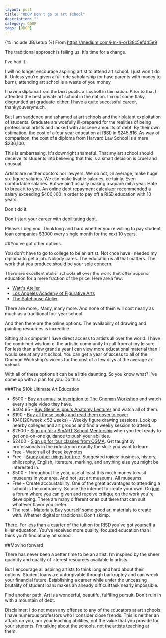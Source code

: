 ```yaml
---
layout: post
title: "ODOP Don't go to art school"
description: ""
category: ODOP
tags: [ODOP]
---
```

{% include JB/setup %}
From <https://medium.com/i-m-h-o/138c5efd45e9>

The traditional approach is failing us. It's time for a change. 

I've had it. 

I will no longer encourage aspiring artist to attend art school. I just won't do it. Unless you're given a full ride scholarship (or have parents with money to burn), attending art school is a waste of you money.

I have a diploma from the best public art scholl in the nation. Prior to that I attended the best private art school in the nation. I'm not some flaky, disgruntled art graduate, either. I have a quite successful career, thankyouverymuch.

But I am saddened and ashamed at art schools and their blatant exploitation of students. Graduate are woefully ill-prepared for the realities of being professional artists and racked with abscene amounts of debt. By their own estimation, the cost of a four year education at RISD in $245,816. As way of comparison, the cost of a diploma from Harvard Law School is a mere $236,100.

This is embarrasing. It's downright shameful. That any art school should deceive its students into believing that this is a smart decision is cruel and unusual.

Artists are neither doctors nor lawyers. We do not, on average, make huge six-figure salaries. We can make livable salaries, certainly. Even comfortable salaries. But we ain't usually making a square mil a year. Hate to break it to you. An online debt repayment calculator recommended a salary exceeding $400,000 in order to pay off a RISD education with 10 years.

Don't do it. 

Don't start your career with debilitating debt.

Please. I beg you. Think long and hard whether you're willing to pay student loan companies $3000 every single month for the next 10 years.

##You've got other options.

You don't have to go to college to be an artist. Not once have I needed my diploma to get a job. Nobody cares. The education is all that matters. The work that you produce should be your sole concern.

There are excellent atelier schools all over the world that offer superior education for a mere fraction of the price. Here are a few:

+ [Watt's Atelier](http://www.wattsatelier.com/)
+ [Los Angeles Academy of Figurative Arts](http://laafa.org/)
+ [The Safehouse Atelier](http://www.thesafehouseatelier.com/)

There are more,. Many, many more. And none of them will cost nearly as much as a traditional four year school.

And then there are the online options. The availability of drawing and painting resources is incredible.

Sitting at a computer I have direct access to artists all over the world. I have the combined wisdom of the artistic community to pull from at my leisure. For less than a few grand a year I can view more educational material than I would see at any art school. You can get a year of access to all of the Gnomon Workshop's videos for the cost of a few days at the average art school.

With all of these options it can be a little daunting. So you know what? I've come up with a plan for you. Do this:

###The $10k Ultimate Art Education 
+ $500 - [Buy an annual subscription to The Gnomon Workshop](http://www.thegnomonworkshop.com/subscription/) and watch every single video they have.
+ $404.95 - [Buy Glenn Vilppu's Anatomy Lectures](http://www.vilppustore.com/Drawing_Anatomy.htm) and watch all of them.
+ $190 - [Buy all these books and read them cover to cover](http://www.noahbradley.com/blog/2011/10-books-every-artist-must-read/)
+ $1040 ($20/week x 52 weeks) - Weekly figure drawing sessions. Look up nearby colleges and art groups and find a weekly session to attend.
+ $2500 - [Sign up for a SmART School Mentorship](http://www.smarterartschool.com/) when you feel ready to get one-on-one guidance to push your abilities.
+ $2400 - [Sign up for four classes from CGMA](http://www.cgma2dacademy.com/). Get taught by professionals in the industry on exactly the skills you want to learn.
+ Free - [Watch all of these keynotes](http://www.jonathanfields.com/blog/the-7-keynote-mba/)
+ Free - [Study other things for free](http://academicearth.org/). Suggested topics: business, history, philosophy, English, literature, marking, and anything else you might be interested in.
+ $500 - Throughout the year, use at least this much money to visit museums in your area. And not just art museums. All museums.
+ Free - Create accountability. One of the great advantages to attending a school is the comradery. So use the internet to create your own. Go [join a forum](http://crimsondaggers.com/forum/) where you can given and receive critique on the work you're developing. There are many different ones out there that can suit whatever flavor you prefer.
+ The rest - Materials. Buy yourself some good art materials to create with. Whether digital or traditional. Don't skimp.

There. For less than a quarter of the tuition for RISD you've got yourself a killer education. You've received more quality, focused education than I think you'll find at any art school.

##Moving forward 

There has never been a better time to be an artist. I'm inspired by the sheer quantity and quality of interest resources available to artists. 

But I encourage all aspiring artists to think long and hard about their options. Student loans are unforgivable through bankruptcy and can wreck your financial future. Establishing a career while under the unceasing brutality of student loans makes an already difficult task nearly impossible.

Find another path. Art is a wonderful, beautifu, fulfilling pursuit. Don't ruin in with a mountain of debt.

Disclaimer: I do not mean any offense to any of the educators at art schools. I have numerous professors who I consider close friends. This is neither an attack on you, nor your teaching abilities, not the value that you provide for your students. I'm talking about the schools, not the artists teaching at them.

